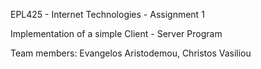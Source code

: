 EPL425 - Internet Technologies - Assignment 1 

Implementation of a simple Client - Server Program

Team members: 
Evangelos Aristodemou, Christos Vasiliou
